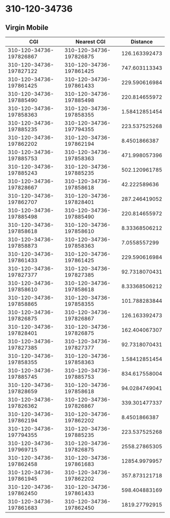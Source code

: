 # 310-120-34736
## Virgin Mobile


| CGI | Nearest CGI | Distance |
|-----|-------------|----------|
| 310-120-34736-197826867 | 310-120-34736-197826875 | 126.163392473 |
| 310-120-34736-197827122 | 310-120-34736-197861425 | 747.603113343 |
| 310-120-34736-197861425 | 310-120-34736-197861433 | 229.590616984 |
| 310-120-34736-197885490 | 310-120-34736-197885498 | 220.814655972 |
| 310-120-34736-197858363 | 310-120-34736-197858355 | 1.58412851454 |
| 310-120-34736-197885235 | 310-120-34736-197794355 | 223.537525268 |
| 310-120-34736-197862202 | 310-120-34736-197862194 | 8.4501866387 |
| 310-120-34736-197885753 | 310-120-34736-197858363 | 471.998057396 |
| 310-120-34736-197885243 | 310-120-34736-197885235 | 502.120961785 |
| 310-120-34736-197828667 | 310-120-34736-197858618 | 42.222589636 |
| 310-120-34736-197862707 | 310-120-34736-197828401 | 287.246419052 |
| 310-120-34736-197885498 | 310-120-34736-197885490 | 220.814655972 |
| 310-120-34736-197858618 | 310-120-34736-197858610 | 8.33368506212 |
| 310-120-34736-197858873 | 310-120-34736-197858363 | 7.0558557299 |
| 310-120-34736-197861433 | 310-120-34736-197861425 | 229.590616984 |
| 310-120-34736-197827377 | 310-120-34736-197827385 | 92.7318070431 |
| 310-120-34736-197858610 | 310-120-34736-197858618 | 8.33368506212 |
| 310-120-34736-197858865 | 310-120-34736-197858355 | 101.788283844 |
| 310-120-34736-197826875 | 310-120-34736-197826867 | 126.163392473 |
| 310-120-34736-197828401 | 310-120-34736-197826875 | 162.404067307 |
| 310-120-34736-197827385 | 310-120-34736-197827377 | 92.7318070431 |
| 310-120-34736-197858355 | 310-120-34736-197858363 | 1.58412851454 |
| 310-120-34736-197885745 | 310-120-34736-197885753 | 834.617558004 |
| 310-120-34736-197828659 | 310-120-34736-197858618 | 94.0284749041 |
| 310-120-34736-197826362 | 310-120-34736-197826867 | 339.301477337 |
| 310-120-34736-197862194 | 310-120-34736-197862202 | 8.4501866387 |
| 310-120-34736-197794355 | 310-120-34736-197885235 | 223.537525268 |
| 310-120-34736-197969715 | 310-120-34736-197826875 | 2558.27865305 |
| 310-120-34736-197862458 | 310-120-34736-197861683 | 12854.9979957 |
| 310-120-34736-197861945 | 310-120-34736-197862202 | 357.873121718 |
| 310-120-34736-197862450 | 310-120-34736-197861433 | 598.404883169 |
| 310-120-34736-197861683 | 310-120-34736-197862450 | 1819.27792915 |
